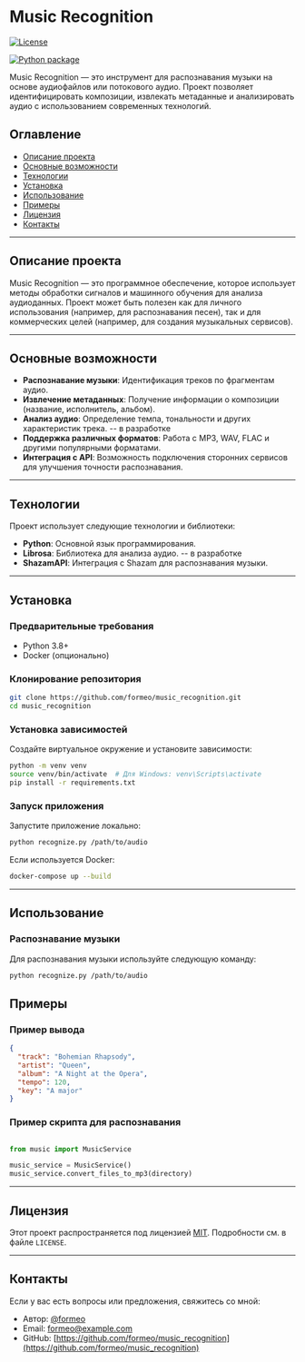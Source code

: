 

# Music Recognition

[![License](https://img.shields.io/badge/license-MIT-blue.svg)](LICENSE)

[![Python package](https://github.com/formeo/music_recognition/actions/workflows/python-package.yml/badge.svg)](https://github.com/formeo/music_recognition/actions/workflows/python-package.yml)

Music Recognition — это инструмент для распознавания музыки на основе аудиофайлов или потокового аудио. Проект позволяет идентифицировать композиции, извлекать метаданные и анализировать аудио с использованием современных технологий.

## Оглавление

- [Описание проекта](#описание-проекта)
- [Основные возможности](#основные-возможности)
- [Технологии](#технологии)
- [Установка](#установка)
- [Использование](#использование)
- [Примеры](#примеры)
- [Лицензия](#лицензия)
- [Контакты](#контакты)

---

## Описание проекта

Music Recognition — это программное обеспечение, которое использует методы обработки сигналов и машинного обучения для анализа аудиоданных. Проект может быть полезен как для личного использования (например, для распознавания песен), так и для коммерческих целей (например, для создания музыкальных сервисов).

---

## Основные возможности

- **Распознавание музыки**: Идентификация треков по фрагментам аудио.
- **Извлечение метаданных**: Получение информации о композиции (название, исполнитель, альбом).
- **Анализ аудио**: Определение темпа, тональности и других характеристик трека. -- в разработке
- **Поддержка различных форматов**: Работа с MP3, WAV, FLAC и другими популярными форматами.
- **Интеграция с API**: Возможность подключения сторонних сервисов для улучшения точности распознавания.

---

## Технологии

Проект использует следующие технологии и библиотеки:

- **Python**: Основной язык программирования.
- **Librosa**: Библиотека для анализа аудио. -- в разработке
- **ShazamAPI**: Интеграция с Shazam для распознавания музыки.

---

## Установка

### Предварительные требования

- Python 3.8+
- Docker (опционально)

### Клонирование репозитория

```bash
git clone https://github.com/formeo/music_recognition.git
cd music_recognition
```

### Установка зависимостей

Создайте виртуальное окружение и установите зависимости:

```bash
python -m venv venv
source venv/bin/activate  # Для Windows: venv\Scripts\activate
pip install -r requirements.txt
```

### Запуск приложения

Запустите приложение локально:

```bash
python recognize.py /path/to/audio
```

Если используется Docker:

```bash
docker-compose up --build
```

---

## Использование

### Распознавание музыки

Для распознавания музыки используйте следующую команду:

```bash
python recognize.py /path/to/audio
```

## Примеры

### Пример вывода

```json
{
  "track": "Bohemian Rhapsody",
  "artist": "Queen",
  "album": "A Night at the Opera",
  "tempo": 120,
  "key": "A major"
}
```

### Пример скрипта для распознавания

```python

from music import MusicService

music_service = MusicService()
music_service.convert_files_to_mp3(directory)
```

---

## Лицензия

Этот проект распространяется под лицензией [MIT](LICENSE). Подробности см. в файле `LICENSE`.

---

## Контакты

Если у вас есть вопросы или предложения, свяжитесь со мной:

- Автор: [@formeo](https://github.com/formeo)
- Email: formeo@example.com
- GitHub: [https://github.com/formeo/music_recognition](https://github.com/formeo/music_recognition)
